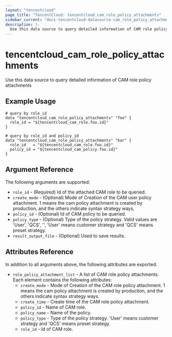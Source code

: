 ```yaml
---
layout: "tencentcloud"
page_title: "TencentCloud: tencentcloud_cam_role_policy_attachments"
sidebar_current: "docs-tencentcloud-datasource-cam_role_policy_attachments"
description: |-
  Use this data source to query detailed information of CAM role policy attachments
---
```


# tencentcloud_cam_role_policy_attachments

Use this data source to query detailed information of CAM role policy attachments

## Example Usage

```hcl
# query by role_id
data "tencentcloud_cam_role_policy_attachments" "foo" {
  role_id = "${tencentcloud_cam_role.foo.id}"
}

# query by role_id and policy_id
data "tencentcloud_cam_role_policy_attachments" "bar" {
  role_id   = "${tencentcloud_cam_role.foo.id}"
  policy_id = "${tencentcloud_cam_policy.foo.id}"
}
```

## Argument Reference

The following arguments are supported:

* `role_id` - (Required) Id of the attached CAM role to be queried.
* `create_mode` - (Optional) Mode of Creation of the CAM user policy attachment. 1 means the cam policy attachment is created by production, and the others indicate syntax strategy ways.
* `policy_id` - (Optional) Id of CAM policy to be queried.
* `policy_type` - (Optional) Type of the policy strategy. Valid values are 'User', 'QCS', '', 'User' means customer strategy and 'QCS' means preset strategy.
* `result_output_file` - (Optional) Used to save results.

## Attributes Reference

In addition to all arguments above, the following attributes are exported:

* `role_policy_attachment_list` - A list of CAM role policy attachments. Each element contains the following attributes:
  * `create_mode` - Mode of Creation of the CAM role policy attachment. 1 means the cam policy attachment is created by production, and the others indicate syntax strategy ways.
  * `create_time` - Create time of the CAM role policy attachment.
  * `policy_id` - Name of CAM role.
  * `policy_name` - Name of the policy.
  * `policy_type` - Type of the policy strategy. 'User' means customer strategy and 'QCS' means preset strategy.
  * `role_id` - Id of CAM role.



